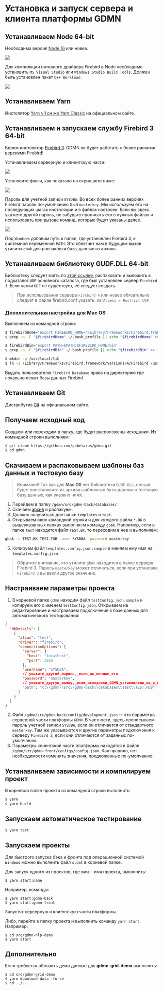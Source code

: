 # Установка и запуск сервера и клиента платформы GDMN

## Устанавливаем Node 64-bit

Необходима версия [Node 16](https://nodejs.org/en/download/) или новее.

![](setup.ru.node1.jpg)

Для компиляции нативного драйвера Firebird в Node необходимо установить `MS Visual Studio` или `Windows Studio Build Tools`. Должен быть установлен пакет `C++ Workload`:

![](setup.ru.node2.jpg)

## Устанавливаем Yarn

Инстолятор [Yarn v.1 он же Yarn Classic](https://yarnpkg.com/en/docs/install) на официальном сайте.

## Устанавливаем и запускаем службу Firebird 3 64-bit

Берем инстолятор [Firebird 3](https://www.firebirdsql.org/en/server-packages/). GDMN не будет работать с более ранними версиями Firebird!

Устанавливаем серверную и клиентскую части:

![](setup.ru.fb1.jpg)

Установите флаги, как показано на скриншоте ниже:

![](setup.ru.fb2.jpg)

Пароль для учетной записи `SYSDBA`. Во всех более ранних версиях Firebird пароль по-умолчанию был `masterkey`. Мы используем его на последующих шагах инстоляции и в файлах настроек. Если вы здесь укажете другой пароль, не забудьте прописать его в нужных файлах и использовать при вызове команд, которые будут указаны далее.

![](setup.ru.fb3.jpg)

Под `Windows` добавим путь к папке, где установлен Firebird 3, к системной переменной `PATH`. Это облегчит нам в будущем вызов утилиты `gbak` для распаковки базы данных из архива.

## Устанавливаем библиотеку GUDF.DLL 64-bit

Библиотеку следует взять по [этой ссылке](http://gsbelarus.com/pw/downloads/gedemin-platform/gudf.dll-64-bit/), распаковать и выложить в подкаталог `UDF` основного каталога, где был установлен сервер `Firebird 3`. Если папки `UDF` не существует, её следует создать.

> При использовании сервера `Firebird 4` или новее обязательно следует в файле firebird.conf указать: `UdfAccess = Restrict UDF`

### Дополнительная настройка для Mac OS

Выполняем из командной строки:

````sh
$ firebirdHome='export FIREBIRD_HOME="/Library/Frameworks/Firebird.framework/Resources"'
$ grep -q -F "$firebirdHome" ~/.bash_profile || echo "$firebirdHome" >> ~/.bash_profile

$ firebirdBin='export PATH=$PATH:$FIREBIRD_HOME/bin'
$ grep -q -F "$firebirdBin" ~/.bash_profile || echo "$firebirdBin" >> ~/.bash_profile

$ mkdir -p /usr/local/lib 
$ ln -s /Library/Frameworks/Firebird.framework/Versions/A/Firebird /usr/local/lib/libfbclient.dylib
````

Выдать пользователю `Firebird Database` права на директорию где локально лежат базы данных Firebird.

## Устанавливаем Git

Дистрибутив [Git](https://git-scm.com/downloads) на официальном сайте.

     
## Получаем исходный код

Создаем или переходим в папку, где будут расположены исходники. Из командной строки выполняем:

```sh
$ git clone https://github.com/gsbelarus/gdmn.git
$ cd gdmn
```

## Скачиваем и распаковываем шаблоны баз данных и тестовую базу

> Внимание! Так как для **Mac OS** нет библиотеки `GUDF.DLL`, нельзя будет восстановить из архива шаблонные базы данных и тестовую базу данных, как указано ниже.

1. Перейдем в папку `/gdmn/src/gdmn-back/databases/` 
2. Скачаем [архив](http://gsbelarus.com/gs/content/gdmn/databases.7z) и распакуем. 
3. Должно получиться две папки `templates` и `test`.
4. Открываем окно командной строки и для _каждого_ файла `*.BK` в вышеуказанных папках выполняем команду `gbak`. Например, если в папке `test` находится файл `TEST.BK`, то переходим в нее и выполняем:
  ```sh
  gbak -r TEST.BK TEST.FDB -user SYSDBA -password masterkey
  ```
5. Копируем файл `templates.config.json.sample` и меняем ему имя на `templates.config.json`

> Обратите внимание, что утилита `gbak` находится в папке сервера Firebird 3. Пароль `masterkey` может отличаться, если при установке `Firebird 3` вы ввели другое значение.

## Настраиваем параметры проекта

1. В корневой папке `gdmn` находим файл `testConfig.json.sample` и копируем его с именем `testConfig.json`. Открываем на редактирование и настраиваем подключение к базе данных для автоматического тестирования:
  ```json
  {
    "dbDetails": [
      {
        "alias": "test",
        "driver": "firebird",
        "connectionOptions": {
          "server": {
            "host": "localhost",
            "port": 3050
          },
          "username": "SYSDBA",
          // укажите_другой_пароль,_если_вы_меняли_его
          "password": "masterkey",  
          // укажите_другую_папку,_если_исходники_GDMN_установлены_не_в_корне_диска c:
          "path": "c:\\gdmn\\src\\gdmn-back\\databases\\test\\TEST.FDB" 
        }
      }
    ]
  }
  ```
2. Файл ```/gdmn/src/gdmn-back/config/development.json``` -- это параметры серверной части платформы `GDMN`. В частности, здесь прописываем пароль учетной записи `SYSDBA`, если он отличается от стандартного `masterkey`. Там же указываются и другие параметры подключения к серверу `Firebird 3`, если они отличаются от заданных по-умолчанию.
3. Параметры клиентской части платформы находятся в файле ```/gdmn/src/gdmn-front/configs/config.json```. Как правило, нет необходимости изменять значения, предложенные по-умолчанию.

## Устанавливаем зависимости и компилируем проект

В корневой папке проекта из командной строки выполнить:

```sh
$ yarn
$ yarn build
```

## Запускаем автоматическое тестирование

```sh
$ yarn test
```

## Запускаем проекты

Для быстрого запуска бэка и фронта под операционной системой `Windows` можно выполнить файл `s.bat` в корневой папке.

Для запуск одного из проектов, где ```name``` - имя проекта, выполнить:

    $ yarn start:name

Например, команды:

    $ yarn start:gdmn-back
    $ yarn start:gdmn-front

Запустят серверную и клиентскую части платформы.

Либо, перейти в папку проекта и выполнить команду `yarn start`. Например:

    $ cd src/gdmn-nlp-demo
    $ yarn start

## Дополнительно

Если требуется обновить демо данные для **gdmn-grid-demo** выполнить:

    $ cd src/gdmn-grid-demo
    $ yarn download-data -force
    $ cd ../..
